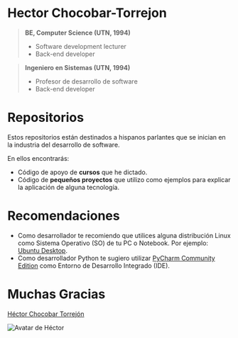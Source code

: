 # Hector Chocobar-Torrejon

> **BE, Computer Science (UTN, 1994)**
> - Software development lecturer
> - Back-end developer 

> **Ingeniero en Sistemas (UTN, 1994)**
> - Profesor de desarrollo de software
> - Back-end developer

# Repositorios

Estos repositorios están destinados a hispanos parlantes que se inician en la industria del desarrollo de software.

En ellos encontrarás:

- Código de apoyo de **cursos** que he dictado.
- Código de **pequeños proyectos** que utilizo como ejemplos para explicar la aplicación de alguna tecnología.

# Recomendaciones

- Como desarrollador te recomiendo que utilices alguna distribución Linux como Sistema Operativo (SO) de tu PC o Notebook. Por ejemplo: [Ubuntu Desktop](https://ubuntu.com/download/desktop). 
- Como desarrollador Python te sugiero utilizar [PyCharm Community Edition](https://www.jetbrains.com/pycharm/download/#section=linux) como Entorno de Desarrollo Integrado (IDE).

# Muchas Gracias

[Héctor Chocobar Torrejón](http://chocobar.net)

![Avatar de Héctor](https://en.gravatar.com/userimage/146115819/41a333edd75fea5257a0a684c76cf977.png)
